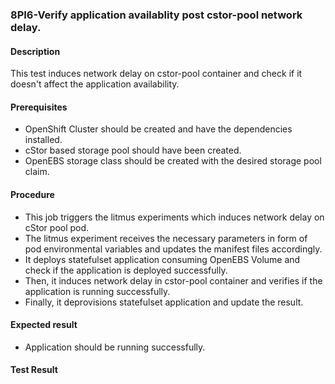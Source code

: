### 8PI6-Verify application availablity post cstor-pool network delay.

#### Description

This test induces network delay on cstor-pool container and check if it doesn't affect the application availability.

#### Prerequisites

- OpenShift Cluster should be created and have the dependencies installed.
- cStor based storage pool should have been created.
- OpenEBS storage class should be created with the desired storage pool claim.

#### Procedure

- This job triggers the litmus experiments which induces network delay on cStor pool pod.
- The litmus experiment receives the necessary parameters in form of pod environmental variables and updates the manifest files accordingly.
- It deploys statefulset application consuming OpenEBS Volume and check if the application is deployed successfully.
- Then, it induces network delay in cstor-pool container and verifies if the application is running successfully.
- Finally, it deprovisions statefulset application and update the result.

#### Expected result

- Application should be running successfully.

#### Test Result
